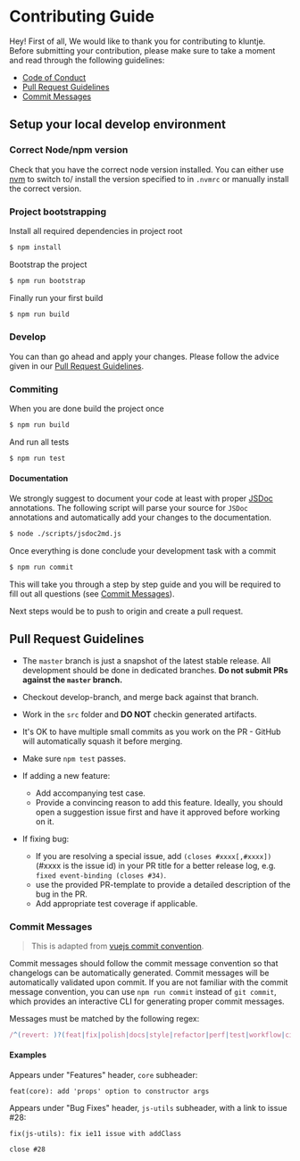 # Contributing Guide

Hey! First of all, We would like to thank you for contributing to kluntje. Before submitting your contribution, please make sure to take a moment and read through the following guidelines:

- [Code of Conduct](https://github.com/kluntje/kluntje/blob/master/.github/CODE_OF_CONDUCT.md)
- [Pull Request Guidelines](#pull-request-guidelines)
- [Commit Messages](#commit-messages)

## Setup your local develop environment

### Correct Node/npm version

Check that you have the correct node version installed. You can either use [nvm](https://github.com/nvm-sh/nvm) to switch to/ install the version specified to in `.nvmrc` or manually install the correct version.

### Project bootstrapping

Install all required dependencies in project root

```bash
$ npm install
```

Bootstrap the project

```bash
$ npm run bootstrap
```

Finally run your first build

```bash
$ npm run build
```

### Develop

You can than go ahead and apply your changes. Please follow the advice given in our [Pull Request Guidelines](#pull-request-guidelines).

### Commiting

When you are done build the project once

```bash
$ npm run build
```

And run all tests

```bash
$ npm run test
```

#### Documentation

We strongly suggest to document your code at least with proper [JSDoc](https://github.com/jsdoc/jsdoc) annotations.
The following script will parse your source for `JSDoc` annotations and automatically add your changes to the documentation.

```bash
$ node ./scripts/jsdoc2md.js
```

Once everything is done conclude your development task with a commit

```bash
$ npm run commit
```

This will take you through a step by step guide and you will be required to fill out all questions (see [Commit Messages](#commit-messages)).

Next steps would be to push to origin and create a pull request.


## Pull Request Guidelines

- The `master` branch is just a snapshot of the latest stable release. All development should be done in dedicated branches. **Do not submit PRs against the `master` branch.**

- Checkout develop-branch, and merge back against that branch.

- Work in the `src` folder and **DO NOT** checkin generated artifacts.

- It's OK to have multiple small commits as you work on the PR - GitHub will automatically squash it before merging.

- Make sure `npm test` passes.

- If adding a new feature:
  - Add accompanying test case.
  - Provide a convincing reason to add this feature. Ideally, you should open a suggestion issue first and have it approved before working on it.

- If fixing bug:
  - If you are resolving a special issue, add `(closes #xxxx[,#xxxx])` (#xxxx is the issue id) in your PR title for a better release log, e.g. `fixed event-binding (closes #34)`.
  - use the provided PR-template to provide a detailed description of the bug in the PR.
  - Add appropriate test coverage if applicable.


### Commit Messages

> This is adapted from [vuejs commit convention](https://github.com/vuejs/vue/blob/dev/.github/COMMIT_CONVENTION.md).

Commit messages should follow the commit message convention so that changelogs can be automatically generated. Commit messages will be automatically validated upon commit. If you are not familiar with the commit message convention, you can use `npm run commit` instead of `git commit`, which provides an interactive CLI for generating proper commit messages.


Messages must be matched by the following regex:

``` js
/^(revert: )?(feat|fix|polish|docs|style|refactor|perf|test|workflow|ci|chore|types)(\(.+\))?: .{1,50}/
```

#### Examples

Appears under "Features" header, `core` subheader:

```
feat(core): add 'props' option to constructor args
```

Appears under "Bug Fixes" header, `js-utils` subheader, with a link to issue #28:

```
fix(js-utils): fix ie11 issue with addClass

close #28
```
